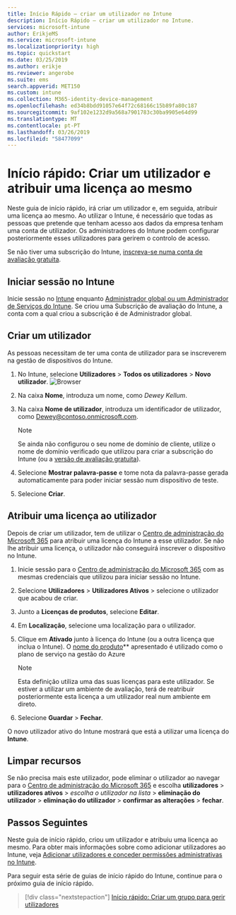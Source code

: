 ```yaml
---
title: Início Rápido – criar um utilizador no Intune
description: Início Rápido – criar um utilizador no Intune.
services: microsoft-intune
author: ErikjeMS
ms.service: microsoft-intune
ms.localizationpriority: high
ms.topic: quickstart
ms.date: 03/25/2019
ms.author: erikje
ms.reviewer: angerobe
ms.suite: ems
search.appverid: MET150
ms.custom: intune
ms.collection: M365-identity-device-management
ms.openlocfilehash: ed34b8bdd91057e64f72c68166c15b89fa80c187
ms.sourcegitcommit: 9af102e1232d9a568a7901783c30ba9905e64d99
ms.translationtype: MT
ms.contentlocale: pt-PT
ms.lasthandoff: 03/26/2019
ms.locfileid: "58477099"
---
```

# <a name="quickstart-create-a-user-and-assign-a-license-to-it"></a>Início rápido: Criar um utilizador e atribuir uma licença ao mesmo

Neste guia de início rápido, irá criar um utilizador e, em seguida, atribuir uma licença ao mesmo. Ao utilizar o Intune, é necessário que todas as pessoas que pretende que tenham acesso aos dados da empresa tenham uma conta de utilizador. Os administradores do Intune podem configurar posteriormente esses utilizadores para gerirem o controlo de acesso.

Se não tiver uma subscrição do Intune, [inscreva-se numa conta de avaliação gratuita](free-trial-sign-up.md).

## <a name="sign-in-to-intune"></a>Iniciar sessão no Intune

Inicie sessão no [Intune](https://aka.ms/intuneportal) enquanto [Administrador global ou um Administrador de Serviços do Intune](users-add.md#types-of-administrators). Se criou uma Subscrição de avaliação do Intune, a conta com a qual criou a subscrição é de Administrador global.

## <a name="create-a-user"></a>Criar um utilizador

As pessoas necessitam de ter uma conta de utilizador para se inscreverem na gestão de dispositivos do Intune.

1. No Intune, selecione **Utilizadores** > **Todos os utilizadores** > **Novo utilizador**.
![Browser](media/quickstart-create-user/create-user.png)
2. Na caixa **Nome**, introduza um nome, como *Dewey Kellum*.
3. Na caixa **Nome de utilizador**, introduza um identificador de utilizador, como Dewey@contoso.onmicrosoft.com.

    > [!NOTE]
    > Se ainda não configurou o seu nome de domínio de cliente, utilize o nome de domínio verificado que utilizou para criar a subscrição do Intune (ou a [versão de avaliação gratuita](free-trial-sign-up.md#sign-up-for-a-microsoft-intune-free-trial)). 

4. Selecione **Mostrar palavra-passe** e tome nota da palavra-passe gerada automaticamente para poder iniciar sessão num dispositivo de teste.
5. Selecione **Criar**.

## <a name="assign-a-license-to-the-user"></a>Atribuir uma licença ao utilizador

Depois de criar um utilizador, tem de utilizar o [Centro de administração do Microsoft 365](http://go.microsoft.com/fwlink/p/?LinkId=698854) para atribuir uma licença do Intune a esse utilizador. Se não lhe atribuir uma licença, o utilizador não conseguirá inscrever o dispositivo no Intune. 

1. Inicie sessão para o [Centro de administração do Microsoft 365](http://go.microsoft.com/fwlink/p/?LinkId=698854) com as mesmas credenciais que utilizou para iniciar sessão no Intune.
2. Selecione **Utilizadores** > **Utilizadores Ativos** > selecione o utilizador que acabou de criar.
3. Junto a **Licenças de produtos**, selecione **Editar**.
4. Em **Localização**, selecione uma localização para o utilizador.
5. Clique em **Ativado** junto à licença do Intune (ou a outra licença que inclua o Intune). O [nome do produto](https://docs.microsoft.com/azure/active-directory/users-groups-roles/licensing-service-plan-reference)** apresentado é utilizado como o plano de serviço na gestão do Azure 

   > [!NOTE]
   > Esta definição utiliza uma das suas licenças para este utilizador. Se estiver a utilizar um ambiente de avaliação, terá de reatribuir posteriormente esta licença a um utilizador real num ambiente em direto.
6. Selecione **Guardar** > **Fechar**.

O novo utilizador ativo do Intune mostrará que está a utilizar uma licença do **Intune**.

## <a name="clean-up-resources"></a>Limpar recursos

Se não precisa mais este utilizador, pode eliminar o utilizador ao navegar para o [Centro de administração do Microsoft 365](http://go.microsoft.com/fwlink/p/?LinkId=698854) e escolha **utilizadores** > **utilizadores ativos**  >  *escolha o utilizador na lista* > **eliminação do utilizador** > **eliminação do utilizador** > **confirmar as alterações** > **fechar**.

## <a name="next-steps"></a>Passos Seguintes

Neste guia de início rápido, criou um utilizador e atribuiu uma licença ao mesmo. Para obter mais informações sobre como adicionar utilizadores ao Intune, veja [Adicionar utilizadores e conceder permissões administrativas no Intune](users-add.md).

Para seguir esta série de guias de início rápido do Intune, continue para o próximo guia de início rápido.

> [!div class="nextstepaction"]
> [Início rápido: Criar um grupo para gerir utilizadores](quickstart-create-group.md)
